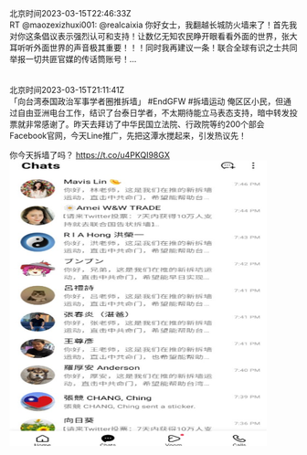 北京时间2023-03-15T22:46:33Z<br>RT @maozexizhuxi001: @realcaixia 你好女士，我翻越长城防火墙来了！首先我对你这条倡议表示强烈认可和支持！让数亿无知农民睁开眼看看外面的世界，张大耳听听外面世界的声音极其重要！！！同时我再建议一条！联合全球有识之士共同举报一切共匪官媒的传话筒账号！…<br><br><br>北京时间2023-03-15T21:11:41Z<br>「向台湾泰国政治军事学者圈推拆墙」
#EndGFW #拆墙运动
俺区区小民，但通过自由亚洲电台工作，结识了台泰日学者，不太期待能立马表态支持，暗中转发投票就非常感谢了。昨天去拜访了中华民国立法院、行政院等约200个部会Facebook官网，今天Line推广，先把这潭水搅起来，引发热议先！

你今天拆墙了吗？ https://t.co/u4PKQI98GX<br><img src='/temp/image/2023/w-Month-3/1635992163686432768_0.jpg' width='450' height='500'><br><br>